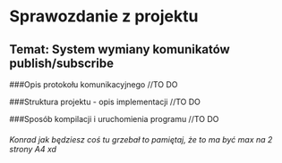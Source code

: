 # Sprawozdanie z projektu
## Temat: System wymiany komunikatów publish/subscribe

###Opis protokołu komunikacyjnego
//TO DO

###Struktura projektu - opis implementacji
//TO DO

###Sposób kompilacji i uruchomienia programu
//TO DO

###### Konrad jak będziesz coś tu grzebał to pamiętaj, że to ma być max na 2 strony A4 xd
